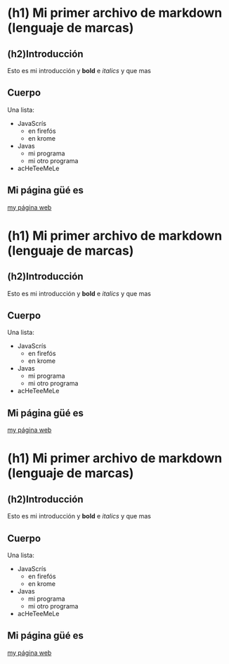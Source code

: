 
# (h1) Mi primer archivo de markdown (lenguaje de marcas)

## (h2)Introducción
Esto es mi introducción y **bold** e *italics* y que mas

## Cuerpo
Una lista:
- JavaScrís
    * en firefós
    * en krome
- Javas
    * mi programa
    * mi otro programa
- acHeTeeMeLe

## Mi página güé es
[my página web](http://portfolio-jrg.free.nf)



# (h1) Mi primer archivo de markdown (lenguaje de marcas)

## (h2)Introducción
Esto es mi introducción y **bold** e *italics* y que mas

## Cuerpo
Una lista:
- JavaScrís
    * en firefós
    * en krome
- Javas
    * mi programa
    * mi otro programa
- acHeTeeMeLe

## Mi página güé es
[my página web](http://portfolio-jrg.free.nf)



# (h1) Mi primer archivo de markdown (lenguaje de marcas)

## (h2)Introducción
Esto es mi introducción y **bold** e *italics* y que mas

## Cuerpo
Una lista:
- JavaScrís
    * en firefós
    * en krome
- Javas
    * mi programa
    * mi otro programa
- acHeTeeMeLe

## Mi página güé es
[my página web](http://portfolio-jrg.free.nf)


